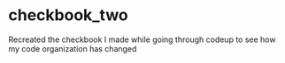 # checkbook_two
Recreated the checkbook I made while going through codeup to see how my code organization has changed
